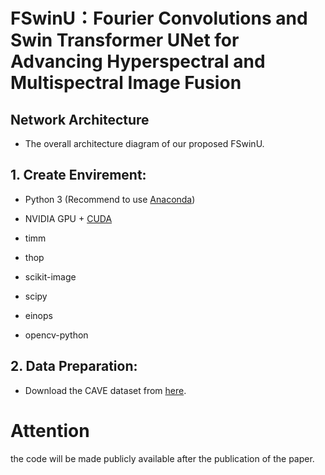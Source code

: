 
# FSwinU：Fourier Convolutions and Swin Transformer UNet for Advancing Hyperspectral and Multispectral Image Fusion 


## Network Architecture

- The overall architecture diagram of our proposed FSwinU.



## 1. Create Envirement:

- Python 3 (Recommend to use [Anaconda](https://www.anaconda.com/download/#linux))

- NVIDIA GPU + [CUDA](https://developer.nvidia.com/cuda-downloads)

- timm
- thop
- scikit-image
- scipy
- einops
- opencv-python
## 2. Data Preparation:

- Download the CAVE dataset from <a href="https://www1.cs.columbia.edu/CAVE/databases/multispectral">here</a>.


# Attention
the code will be made publicly available after the publication of the paper.

